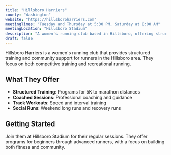 ```yaml
---
title: "Hillsboro Harriers"
county: "Washington"
website: "https://hillsboroharriers.com"
meetingTimes: "Tuesday and Thursday at 5:30 PM, Saturday at 8:00 AM"
meetingLocation: "Hillsboro Stadium"
description: "A women's running club based in Hillsboro, offering structured training programs and social running opportunities."
draft: false
---
```


Hillsboro Harriers is a women's running club that provides structured training and community support for runners in the Hillsboro area. They focus on both competitive training and recreational running.

## What They Offer

- **Structured Training**: Programs for 5K to marathon distances
- **Coached Sessions**: Professional coaching and guidance
- **Track Workouts**: Speed and interval training
- **Social Runs**: Weekend long runs and recovery runs

## Getting Started

Join them at Hillsboro Stadium for their regular sessions. They offer programs for beginners through advanced runners, with a focus on building both fitness and community.
